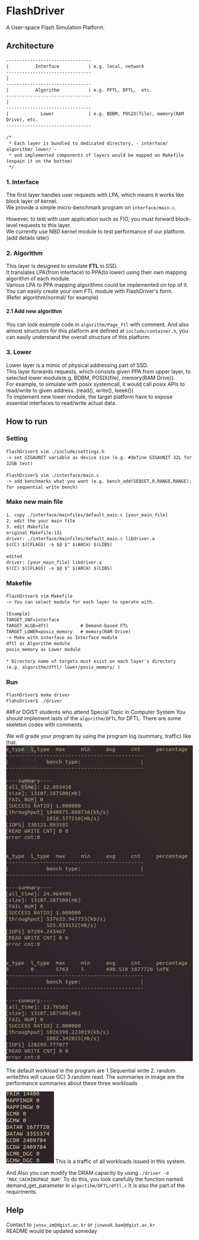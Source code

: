 # FlashDriver
A User-space Flash Simulation Platform.

## Architecture
```
--------------------------------
|          Interface           | e.g. local, network
--------------------------------
|
--------------------------------
|          Algorithm           | e.g. PFTL, DFTL,  etc.
--------------------------------
|
--------------------------------
|            Lower             | e.g. BDBM, POSIX(file), memory(RAM Drive), etc.
--------------------------------

/*
 * Each layer is bundled to dedicated directory, - interface/ algorithm/ lower/ -
 * and implemented components of layers would be mapped on Makefile (expain it on the bottom)
 */
```

### 1. Interface
The first layer handles user requests with LPA, which means it works like block layer of kernel.  
We provide a simple micro-benchmark program on ```interface/main.c```.  

However, to test with user application such as FIO, you must forward block-level requests to this layer.  
We currently use NBD kernel module to test performance of our platform. (add details later)  


### 2. Algorithm
This layer is designed to simulate **FTL** in SSD.  
It translates LPA(from interface) to PPA(to lower) using their own mapping algorithm of each module.  
Various LPA to PPA mapping algorithms could be implemented on top of it.  
You can easily create your own FTL module with FlashDriver's form.  
(Refer algorithm/normal/ for example)

####  2.1 Add new algorithm
You can look example code in ```algorithm/Page_ftl``` with comment.
And also almost structures for this platform are defined at ```include/container.h```, you can easily understand the overall structure of this platform.


### 3. Lower
Lower layer is a mimic of physical addressing part of SSD.  
This layer forwards requests, which consists given PPA from upper layer, to selected lower module(e.g. BDBM, POSIX(file), memory(RAM Drive)).  
For example, to simulate with posix systemcall, it would call posix APIs to read/write to given address. (read(), write(), lseek())  
To implement new lower module, the target platform have to expose essential interfaces to read/write actual data.  

## How to run
### Setting
```
FlashDriver$ vim ./include/settings.h
-> set GIGAUNIT variable as device size (e.g. #define GIGAUNIT 32L for 32GB test)

FlashDriver$ vim ./interface/main.c
-> add benchmarks what you want (e.g. bench_add(SEQSET,0,RANGE,RANGE); for sequential write bench)
```

### Make new main file
```
1. copy ./interface/mainfiles/default_main.c [your_main_file]
2. edit the your main file
3. edit Makefile
original Makefile:131
driver: ./interface/mainfiles/default_main.c libdriver.a
$(CC) $(CFLAGS) -o $@ $^ $(ARCH) $(LIBS)

edited
driver: [your_main_file] libdriver.a
$(CC) $(CFLAGS) -o $@ $^ $(ARCH) $(LIBS)
```

### Makefile
```
FlashDriver$ vim Makefile
-> You can select module for each layer to operate with.

[Example]
TARGET_INF=interface
TARGET_ALGO=dftl            # Demand-based FTL
TARGET_LOWER=posix_memory   # memory(RAM Drive)
-> Make with interface as Interface module
dftl as Algorithm module
posix_memory as Lower module

* Directory name of targets must exist on each layer's directory
(e.g. algorithm/dftl/ lower/posix_memory/ )
```

### Run
```
FlashDriver$ make driver
FlahsDriver$ ./driver
```

##For DGIST students who attend Special Topic in Computer System
You should implement lasts of the ```algorithm/DFTL``` for DFTL.
There are some skeleton codes with comments.

We will grade your program by using the program log (summary, traffic) like that.
<img src="./summary.png"/>

The default workload in the program are 1.Sequential write 2. random write(this will cause GC) 3.random read.
The summaries in image are the performance summaries about these three workloads

<img src="./traffic.png"/>
This is a traffic of all workloads issued in this system.

And Also you can modify the DRAM capacity by using ```./driver -d 'MAX_CACHINGPAGE_NUM'```
To do this, you look carefully the function named demand_get_parameter in ```algortihm/DFTL/dftl.c```
It is also the part of the requirments.

## Help
Contact to ```junsu_im@dgist.ac.kr``` or ```jinwook.bae@dgist.ac.kr```  
README would be updated someday

